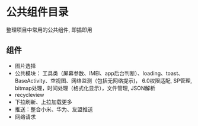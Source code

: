# 公共组件目录
整理项目中常用的公共组件, 即插即用

## 组件
- 图片选择
- 公共模块： 工具类（屏幕参数、IMEI、app后台判断）、loading、toast、BaseActivity、空视图、网络监测（包括无网络提示)， 6.0权限适配, SP管理, bitmap处理，时间处理（格式化显示），文件管理, JSON解析
- recycleview
- 下拉刷新、上拉加载更多
- 推送：整合小米、华为、友盟推送
- 网络请求
